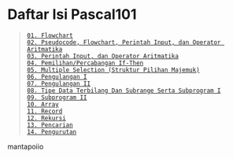 # Daftar Isi Pascal101
> [`01. Flowchart`](Praktikum/1Praktikum/README.md)   
> [`02. Pseudocode, Flowchart, Perintah Input, dan Operator Aritmatika`](Praktikum/2Praktikum/README.md)     
> [`03. Perintah Input, dan Operator Aritmatika`](Praktikum/3Praktikum/README.md)    
> [`04. Pemilihan/Percabangan If-Then`](Praktikum/4Praktikum/README.md)  
> [`05. Multiple Selection (Struktur Pilihan Majemuk)`](Praktikum/5Praktikum/README.md)  
> [`06. Pengulangan I`](Praktikum/6Praktikum/README.md)  
> [`07. Pengulangan II`](Praktikum/7Praktikum/README.md)     
> [`08. Tipe Data Terbilang Dan Subrange Serta Subprogram I`](Praktikum/8Praktikum/README.md)    
> [`09. Subprogram II`](Praktikum/9Praktikum/README.md)  
> [`10. Array`](Praktikum/10Praktikum/README.md)    
> [`11. Record`](Praktikum/11Praktikum/README.md)    
> [`12. Rekursi`](Praktikum/12Praktikum/README.md)   
> [`13. Pencarian`](Praktikum/13Praktikum/README.md)    
> [`14. Pengurutan`](Praktikum/14Praktikum/README.md) 

mantapoiio
